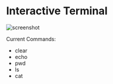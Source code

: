 # Interactive Terminal

![screenshot](https://user-images.githubusercontent.com/997046/131572607-db8707a1-0f89-489a-b221-9b4c2ade63d3.png)


Current Commands:
- clear
- echo
- pwd
- ls
- cat
